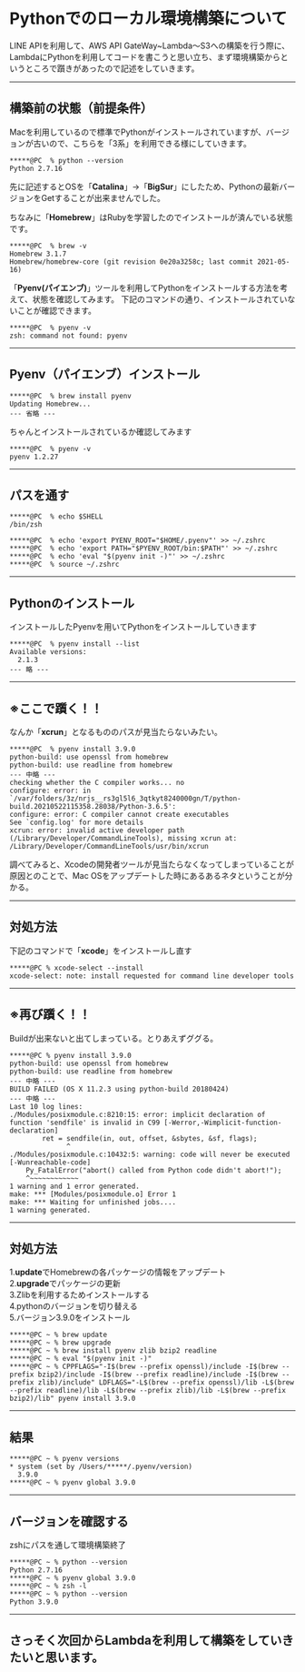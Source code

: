 # Pythonでのローカル環境構築について
LINE APIを利用して、AWS API GateWay~Lambda〜S3への構築を行う際に、LambdaにPythonを利用してコードを書こうと思い立ち、まず環境構築からというところで躓きがあったので記述をしていきます。

---

## 構築前の状態（前提条件）
Macを利用しているので標準でPythonがインストールされていますが、バージョンが古いので、こちらを「3系」を利用できる様にしていきます。
```
*****@PC  % python --version
Python 2.7.16
```

先に記述するとOSを「**Catalina**」→「**BigSur**」にしたため、Pythonの最新バージョンをGetすることが出来ませんでした。

ちなみに「**Homebrew**」はRubyを学習したのでインストールが済んでいる状態です。
```
*****@PC  % brew -v
Homebrew 3.1.7
Homebrew/homebrew-core (git revision 0e20a3258c; last commit 2021-05-16)
```
「**Pyenv(パイエンブ)**」ツールを利用してPythonをインストールする方法を考えて、状態を確認してみます。
下記のコマンドの通り、インストールされていないことが確認できます。
```
*****@PC  % pyenv -v
zsh: command not found: pyenv
```
___
## Pyenv（パイエンブ）インストール
```
*****@PC  % brew install pyenv
Updating Homebrew...
--- 省略 ---
```
ちゃんとインストールされているか確認してみます
```
*****@PC  % pyenv -v
pyenv 1.2.27
```
---
## パスを通す
```
*****@PC  % echo $SHELL
/bin/zsh
```
```
*****@PC  % echo 'export PYENV_ROOT="$HOME/.pyenv"' >> ~/.zshrc
*****@PC  % echo 'export PATH="$PYENV_ROOT/bin:$PATH"' >> ~/.zshrc
*****@PC  % echo 'eval "$(pyenv init -)"' >> ~/.zshrc
*****@PC  % source ~/.zshrc
```
---
## Pythonのインストール
インストールしたPyenvを用いてPythonをインストールしていきます
```
*****@PC  % pyenv install --list
Available versions:
  2.1.3
--- 略 --- 
```
---
## ※ここで躓く！！
なんか「**xcrun**」となるもののパスが見当たらないみたい。
```
*****@PC  % pyenv install 3.9.0
python-build: use openssl from homebrew
python-build: use readline from homebrew
--- 中略 ---
checking whether the C compiler works... no
configure: error: in `/var/folders/3z/nrjs__rs3gl5l6_3qtkyt8240000gn/T/python-build.20210522115358.28038/Python-3.6.5':
configure: error: C compiler cannot create executables
See `config.log' for more details
xcrun: error: invalid active developer path (/Library/Developer/CommandLineTools), missing xcrun at: /Library/Developer/CommandLineTools/usr/bin/xcrun
```
調べてみると、Xcodeの開発者ツールが見当たらなくなってしまっていることが原因とのことで、Mac OSをアップデートした時にあるあるネタということが分かる。

---

## 対処方法
下記のコマンドで「**xcode**」をインストールし直す
```
*****@PC % xcode-select --install
xcode-select: note: install requested for command line developer tools
```
---
## ※再び躓く！！
Buildが出来ないと出てしまっている。とりあえずググる。
```
*****@PC % pyenv install 3.9.0
python-build: use openssl from homebrew
python-build: use readline from homebrew
--- 中略 ---
BUILD FAILED (OS X 11.2.3 using python-build 20180424)
--- 中略 ---
Last 10 log lines:
./Modules/posixmodule.c:8210:15: error: implicit declaration of function 'sendfile' is invalid in C99 [-Werror,-Wimplicit-function-declaration]
        ret = sendfile(in, out, offset, &sbytes, &sf, flags);
              ^
./Modules/posixmodule.c:10432:5: warning: code will never be executed [-Wunreachable-code]
    Py_FatalError("abort() called from Python code didn't abort!");
    ^~~~~~~~~~~~~
1 warning and 1 error generated.
make: *** [Modules/posixmodule.o] Error 1
make: *** Waiting for unfinished jobs....
1 warning generated.
```
---
## 対処方法
1.**update**でHomebrewの各パッケージの情報をアップデート  
2.**upgrade**でパッケージの更新  
3.Zlibを利用するためインストールする  
4.pythonのバージョンを切り替える  
5.バージョン3.9.0をインストール
```
*****@PC ~ % brew update
*****@PC ~ % brew upgrade
*****@PC ~ % brew install pyenv zlib bzip2 readline
*****@PC ~ % eval "$(pyenv init -)"
*****@PC ~ % CPPFLAGS="-I$(brew --prefix openssl)/include -I$(brew --prefix bzip2)/include -I$(brew --prefix readline)/include -I$(brew --prefix zlib)/include" LDFLAGS="-L$(brew --prefix openssl)/lib -L$(brew --prefix readline)/lib -L$(brew --prefix zlib)/lib -L$(brew --prefix bzip2)/lib" pyenv install 3.9.0
```
---
## 結果
```
*****@PC ~ % pyenv versions
* system (set by /Users/*****/.pyenv/version)
  3.9.0
*****@PC ~ % pyenv global 3.9.0
```
---
## バージョンを確認する
zshにパスを通して環境構築終了
```
*****@PC ~ % python --version
Python 2.7.16
*****@PC ~ % pyenv global 3.9.0
*****@PC ~ % zsh -l
*****@PC ~ % python --version
Python 3.9.0
```
---
## さっそく次回からLambdaを利用して構築をしていきたいと思います。